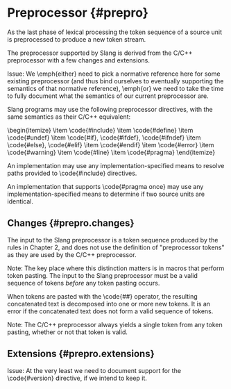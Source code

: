 Preprocessor {#prepro}
============

As the last phase of lexical processing the token sequence of a source unit is preprocessed to produce a new token stream.

The preprocessor supported by Slang is derived from the C/C++ preprocessor with a few changes and extensions.

Issue: We \emph{either} need to pick a normative reference here for some existing preprocessor (and thus bind ourselves to eventually supporting the semantics of that normative reference), \emph{or} we need to take the time to fully document what the semantics of our current preprocessor are.

Slang programs may use the following preprocessor directives, with the same semantics as their C/C++ equivalent:

\begin{itemize}
\item \code{#include}
\item \code{#define}
\item \code{#undef}
\item \code{#if}, \code{#ifdef}, \code{#ifndef}
\item \code{#else}, \code{#elif}
\item \code{#endif}
\item \code{#error}
\item \code{#warning}
\item \code{#line}
\item \code{#pragma}
\end{itemize}

An implementation may use any implementation-specified means to resolve paths provided to \code{#include} directives.

An implementation that supports \code{#pragma  once} may use any implementation-specified means to determine if two source units are identical.

Changes {#prepro.changes}
-------

The input to the Slang preprocessor is a token sequence produced by the rules in Chapter 2, and does not use the definition of "preprocessor tokens" as they are used by the C/C++ preprocessor.

Note: The key place where this distinction matters is in macros that perform token pasting.
The input to the Slang preprocessor must be a valid sequence of tokens *before* any token pasting occurs.

When tokens are pasted with the \code{##} operator, the resulting concatenated text is decomposed into one or more new tokens.
It is an error if the concatenated text does not form a valid sequence of tokens.

Note: The C/C++ preprocessor always yields a single token from any token pasting, whether or not that token is valid.

Extensions {#prepro.extensions}
----------

Issue: At the very least we need to document support for the \code{#version} directive, if we intend to keep it.

